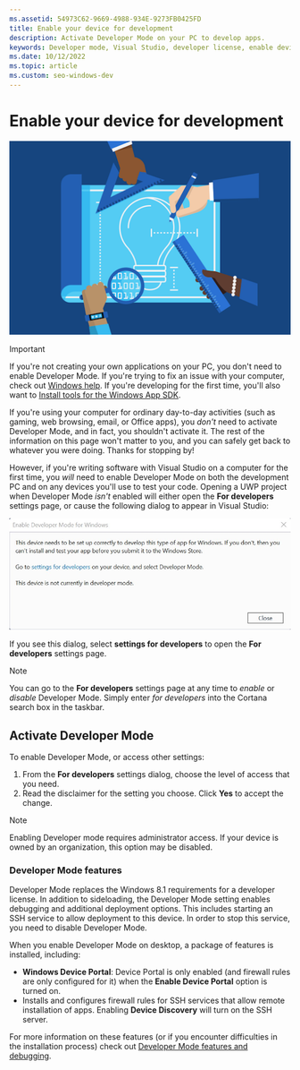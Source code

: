 ```yaml
---
ms.assetid: 54973C62-9669-4988-934E-9273FB0425FD
title: Enable your device for development
description: Activate Developer Mode on your PC to develop apps.
keywords: Developer mode, Visual Studio, developer license, enable device
ms.date: 10/12/2022
ms.topic: article
ms.custom: seo-windows-dev
---
```


# Enable your device for development

![Enable your devices for development](./images/developer-poster.png)

> [!IMPORTANT]
> If you're not creating your own applications on your PC, you don't need to enable Developer Mode. If you're trying to fix an issue with your computer, check out [Windows help](/windows). If you're developing for the first time, you'll also want to [Install tools for the Windows App SDK](/windows-app-sdk/set-up-your-development-environment).

If you're using your computer for ordinary day-to-day activities (such as gaming, web browsing, email, or Office apps), you *don't* need to activate Developer Mode, and in fact, you shouldn't activate it. The rest of the information on this page won't matter to you, and you can safely get back to whatever you were doing. Thanks for stopping by!

However, if you're writing software with Visual Studio on a computer for the first time, you *will* need to enable Developer Mode on both the development PC and on any devices you'll use to test your code. Opening a UWP project when Developer Mode *isn't* enabled will either open the **For developers** settings page, or cause the following dialog to appear in Visual Studio:

![Enable Developer Mode dialog](./images/enable-developer-mode-dialog.jpg)

If you see this dialog, select **settings for developers** to open the **For developers** settings page.

> [!NOTE]
> You can go to the **For developers** settings page at any time to *enable* or *disable* Developer Mode. Simply enter *for developers* into the Cortana search box in the taskbar.

## Activate Developer Mode

To enable Developer Mode, or access other settings:

1. From the **For developers** settings dialog, choose the level of access that you need.
2. Read the disclaimer for the setting you choose. Click **Yes** to accept the change.

> [!NOTE]
> Enabling Developer mode requires administrator access. If your device is owned by an organization, this option may be disabled.

### Developer Mode features

Developer Mode replaces the Windows 8.1 requirements for a developer license. In addition to sideloading, the Developer Mode setting enables debugging and additional deployment options. This includes starting an SSH service to allow deployment to this device. In order to stop this service, you need to disable Developer Mode.

When you enable Developer Mode on desktop, a package of features is installed, including:

- **Windows Device Portal**: Device Portal is only enabled (and firewall rules are only configured for it) when the **Enable Device Portal** option is turned on.
- Installs and configures firewall rules for SSH services that allow remote installation of apps. Enabling **Device Discovery** will turn on the SSH server.

For more information on these features (or if you encounter difficulties in the installation process) check out [Developer Mode features and debugging](/windows/apps/get-started/developer-mode-features-and-debugging).
